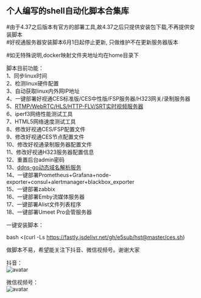 ## 个人编写的shell自动化脚本合集库    
       
#由于4.37之后版本有官方的部署工具,故4.37之后只提供安装包下载,不再提供安装脚本    
#好视通服务器安装脚本6月1日起停止更新, 只做维护不在更新服务器版本    
     
#如无特殊说明,docker映射文件夹地址均在home目录下     	 

脚本目前功能：  
1、同步linux时间  
2、检测linux硬件配置  
3、自动获取linux内外网IP地址  
4、一键部署好视通CES标准版/CES中性版/FSP服务器/H323网关/录制服务器       
5、[RTMP/WebRTC/HLS/HTTP-FLV/SRT实时视频服务器](https://github.com/ossrs/srs)   
6、iperf3网络性能测试工具   
7、HTML5网络速度测试工具   
8、修改好视通CES/FSP配置文件     
9、修改好视通CES节点配置文件    
10、修改好视通录制服务器配置文件   
11、修改好视通H323服务器配置信息    
12、重置后台admin密码    
13、[ddns-go动态域名解析服务](https://github.com/jeessy2/ddns-go)    
14、一键部署Prometheus+Grafana+node-exporter+consul+alertmanager+blackbox_exporter   
15、一键部署zabbix          
16、一键部署Emby流媒体服务器     
17、一键部署Alist文件列表程序     
18、一键部署Umeet Pro会管服务器     

一键安装脚本：     

bash <(curl -Ls https://fastly.jsdelivr.net/gh/e5sub/hst@master/ces.sh)         

做脚本不易，希望能关注下抖音、微信视频号。谢谢大家

抖音：     
![avatar](https://pan.yaohst.com/d/%E6%B8%B8%E5%AE%A2%E4%B8%8A%E4%BC%A0/douyin.png)     

微信视频号：  
![avatar](https://pan.yaohst.com/d/%E6%B8%B8%E5%AE%A2%E4%B8%8A%E4%BC%A0/weixin.png)  

